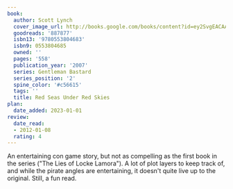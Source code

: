 ```yaml
---
book:
  author: Scott Lynch
  cover_image_url: http://books.google.com/books/content?id=ey2SvgEACAAJ&printsec=frontcover&img=1&zoom=1&source=gbs_api
  goodreads: '887877'
  isbn13: '9780553804683'
  isbn9: 0553804685
  owned: ''
  pages: '558'
  publication_year: '2007'
  series: Gentleman Bastard
  series_position: '2'
  spine_color: '#c56615'
  tags: ''
  title: Red Seas Under Red Skies
plan:
  date_added: 2023-01-01
review:
  date_read:
  - 2012-01-08
  rating: 4
---
```


An entertaining con game story, but not as compelling as the first book in the series ("The Lies of Locke Lamora").  A lot of plot layers to keep track of, and while the pirate angles are entertaining, it doesn't quite live up to the original.  Still, a fun read.
